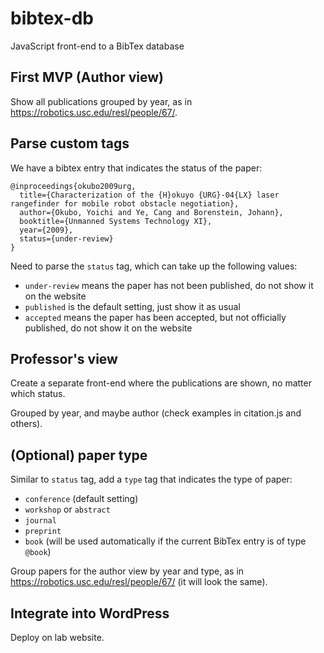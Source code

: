 # bibtex-db
JavaScript front-end to a BibTex database

## First MVP (Author view)

Show all publications grouped by year, as in https://robotics.usc.edu/resl/people/67/.

## Parse custom tags

We have a bibtex entry that indicates the status of the paper:

```
@inproceedings{okubo2009urg,
  title={Characterization of the {H}okuyo {URG}-04{LX} laser rangefinder for mobile robot obstacle negotiation},
  author={Okubo, Yoichi and Ye, Cang and Borenstein, Johann},
  booktitle={Unmanned Systems Technology XI},
  year={2009},
  status={under-review}
}
```

Need to parse the `status` tag, which can take up the following values:

* `under-review` means the paper has not been published, do not show it on the website
* `published` is the default setting, just show it as usual
* `accepted` means the paper has been accepted, but not officially published, do not show it on the website

## Professor's view

Create a separate front-end where the publications are shown, no matter which status.

Grouped by year, and maybe author (check examples in citation.js and others).

## (Optional) paper type

Similar to `status` tag, add a `type` tag that indicates the type of paper:

* `conference` (default setting)
* `workshop` or `abstract`
* `journal`
* `preprint`
* `book` (will be used automatically if the current BibTex entry is of type `@book`)

Group papers for the author view by year and type, as in https://robotics.usc.edu/resl/people/67/ (it will look the same).

## Integrate into WordPress

Deploy on lab website.
